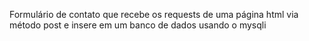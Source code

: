 Formulário de contato que recebe os requests de uma página html via método post e insere em um banco de dados usando o mysqli
